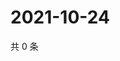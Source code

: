 # 2021-10-24

共 0 条

<!-- BEGIN -->
<!-- 最后更新时间 Sun Oct 24 2021 04:15:03 GMT+0800 (China Standard Time) -->

<!-- END -->
